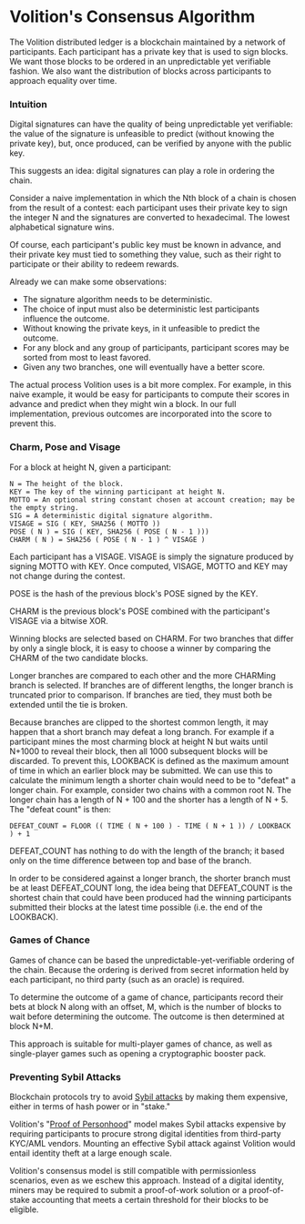 # Volition's Consensus Algorithm

The Volition distributed ledger is a blockchain maintained by a network of participants. Each participant has a private key that is used to sign blocks. We want those blocks to be ordered in an unpredictable yet verifiable fashion. We also want the distribution of blocks across participants to approach equality over time.  

### Intuition

Digital signatures can have the quality of being unpredictable yet verifiable: the value of the signature is unfeasible to predict (without knowing the private key), but, once produced, can be verified by anyone with the public key.

This suggests an idea: digital signatures can play a role in ordering the chain.

Consider a naive implementation in which the Nth block of a chain is chosen from the result of a contest: each participant uses their private key to sign the integer N and the signatures are converted to hexadecimal. The lowest alphabetical signature wins.

Of course, each participant's public key must be known in advance, and their private key must tied to something they value, such as their right to participate or their ability to redeem rewards.

Already we can make some observations:

- The signature algorithm needs to be deterministic.
- The choice of input must also be deterministic lest participants influence the outcome.
- Without knowing the private keys, in it unfeasible to predict the outcome.
- For any block and any group of participants, participant scores may be sorted from most to least favored.
- Given any two branches, one will eventually have a better score.

The actual process Volition uses is a bit more complex. For example, in this naive example, it would be easy for participants to compute their scores in advance and predict when they might win a block. In our full implementation, previous outcomes are incorporated into the score to prevent this.

### Charm, Pose and Visage

For a block at height N, given a participant:

```
N = The height of the block.
KEY = The key of the winning participant at height N.
MOTTO = An optional string constant chosen at account creation; may be the empty string.
SIG = A deterministic digital signature algorithm.
VISAGE = SIG ( KEY, SHA256 ( MOTTO ))
POSE ( N ) = SIG ( KEY, SHA256 ( POSE ( N - 1 )))
CHARM ( N ) = SHA256 ( POSE ( N - 1 ) ^ VISAGE )
```

Each participant has a VISAGE. VISAGE is simply the signature produced by signing MOTTO with KEY. Once computed, VISAGE, MOTTO and KEY may not change during the contest.

POSE is the hash of the previous block's POSE signed by the KEY.

CHARM is the previous block's POSE combined with the participant's VISAGE via a bitwise XOR.

Winning blocks are selected based on CHARM. For two branches that differ by only a single block, it is easy to choose a winner by comparing the CHARM of the two candidate blocks.

Longer branches are compared to each other and the more CHARMing branch is selected. If branches are of different lengths, the longer branch is truncated prior to comparison. If branches are tied, they must both be extended until the tie is broken.

Because branches are clipped to the shortest common length, it may happen that a short branch may defeat a long branch. For example if a participant mines the most charming block at height N but waits until N+1000 to reveal their block, then all 1000 subsequent blocks will be discarded. To prevent this, LOOKBACK is defined as the maximum amount of time in which an earlier block may be submitted. We can use this to calculate the minimum length a shorter chain would need to be to "defeat" a longer chain. For example, consider two chains with a common root N. The longer chain has a length of N + 100 and the shorter has a length of N + 5. The "defeat count" is then:

```
DEFEAT_COUNT = FLOOR (( TIME ( N + 100 ) - TIME ( N + 1 )) / LOOKBACK ) + 1
```

DEFEAT_COUNT has nothing to do with the length of the branch; it based only on the time difference between top and base of the branch.

In order to be considered against a longer branch, the shorter branch must be at least DEFEAT_COUNT long, the idea being that DEFEAT_COUNT is the shortest chain that could have been produced had the winning participants submitted their blocks at the latest time possible (i.e. the end of the LOOKBACK).

### Games of Chance

Games of chance can be based the unpredictable-yet-verifiable ordering of the chain. Because the ordering is derived from secret information held by each participant, no third party (such as an oracle) is required.

To determine the outcome of a game of chance, participants record their bets at block N along with an offset, M, which is the number of blocks to wait before determining the outcome. The outcome is then determined at block N+M.

This approach is suitable for multi-player games of chance, as well as single-player games such as opening a cryptographic booster pack.

### Preventing Sybil Attacks

Blockchain protocols try to avoid [Sybil attacks](https://en.wikipedia.org/wiki/Sybil_attack) by making them expensive, either in terms of hash power or in "stake."

Volition's "[Proof of Personhood](https://en.wikipedia.org/wiki/Proof_of_personhood)" model makes Sybil attacks expensive by requiring participants to procure strong digital identities from third-party KYC/AML vendors. Mounting an effective Sybil attack against Volition would entail identity theft at a large enough scale.

Volition's consensus model is still compatible with permissionless scenarios, even as we eschew this approach. Instead of a digital identity, miners may be required to submit a proof-of-work solution or a proof-of-stake accounting that meets a certain threshold for their blocks to be eligible.
